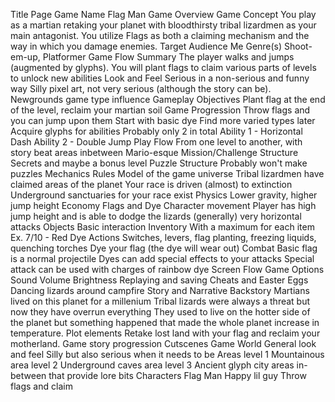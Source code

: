 Title Page
	Game Name
		Flag Man
Game Overview
	Game Concept
		You play as a martian retaking your  planet with bloodthirsty tribal lizardmen as your main antagonist.
		You utilize Flags as both a claiming mechanism and the way in which you damage enemies.
	Target Audience
		Me
	Genre(s)
		Shoot-em-up, Platformer
	Game Flow Summary
		The player walks and jumps (augmented by glyphs).
		You will plant flags to claim various parts of levels to unlock new abilities
	Look and Feel
		Serious in a non-serious and funny way
		Silly pixel art, not very serious (although the story can be).
		Newgrounds game type influence
Gameplay
	Objectives
		Plant flag at the end of the level, reclaim your martian soil
	Game Progression
		Throw flags and you can jump upon them
		Start with basic dye
		Find more varied types later
		Acquire glyphs for abilities
			Probably only 2 in total
			Ability 1 - Horizontal Dash
			Ability 2 - Double Jump
	Play Flow
		From one level to another, with story beat areas inbetween
		Mario-esque
	Mission/Challenge Structure
		Secrets and maybe a bonus level
	Puzzle Structure
		Probably won't make puzzles
Mechanics
	Rules
	Model of the game universe
		Tribal lizardmen have claimed areas of the planet
		Your race is driven (almost) to extinction
		Underground sanctuaries for your race exist
	Physics
		Lower gravity, higher jump height
	Economy
		Flags and Dye
	Character movement
		Player has high jump height and is able to dodge the lizards (generally) very horizontal attacks
	Objects
		Basic interaction
		Inventory
			With a maximum for each item
				Ex. 7/10 - Red Dye
	Actions
		Switches, levers, flag planting, freezing liquids, quenching torches
		Dye your flag (the dye will wear out)
	Combat
		Basic flag is a normal projectile
		Dyes can add special effects to your attacks
		Special attack can be used with charges of rainbow dye
	Screen Flow
	Game Options
		Sound Volume
		Brightness
	Replaying and saving
	Cheats and Easter Eggs
		Dancing lizards around campfire
Story and Narrative
	Backstory
		Martians lived on this planet for a millenium
		Tribal lizards were always a threat but now they have overrun everything
			They used to live on the hotter side of the planet but something happened that made the whole planet increase in temperature.
	Plot elements
		Retake lost land with your flag and reclaim your motherland.
	Game story progression
	Cutscenes
Game World
	General look and feel
		Silly but also serious when it needs to be
	Areas
		level 1
			Mountainous area
		level 2
			Underground caves area
		level 3
			Ancient glyph city
		areas in-between that provide lore bits
Characters
	Flag Man
		Happy lil guy
		Throw flags and claim